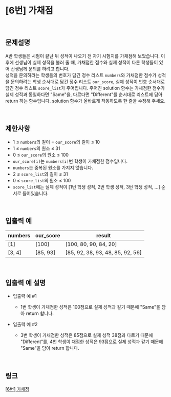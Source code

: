 # [6번] 가채점

<br>

## 문제설명
A반 학생들은 시험이 끝난 뒤 성적이 나오기 전 자기 시험지를 가채점해 보았습니다. 이후에 선생님이 실제 성적을 불러 줄 때, 가채점한 점수와 실제 성적이 다른 학생들이 있어 선생님께 문의를 하려고 합니다.<br>
성적을 문의하려는 학생들의 번호가 담긴 정수 리스트 `numbers`와 가채점한 점수가 성적을 문의하려는 학생 순서대로 담긴 정수 리스트 `our_score`, 실제 성적이 번호 순서대로 담긴 정수 리스트 `score_list`가 주어집니다. 주어진 solution 함수는 가채점한 점수가 실제 성적과 동일하다면 "Same"을, 다르다면 "Different"를 순서대로 리스트에 담아 return 하는 함수입니다. solution 함수가 올바르게 작동하도록 한 줄을 수정해 주세요.

<br>

## 제한사항
- 1 ≤ `numbers`의 길이 = `our_score`의 길이 ≤ 10
- 1 ≤ `numbers`의 원소 ≤ 31
- 0 ≤ `our_score`의 원소 ≤ 100
- `our_score[i]`는 `numbers[i]`번 학생이 가채점한 점수입니다.
- `numbers`는 중복된 원소를 가지지 않습니다.
- 2 ≤ `score_list`의 길이 ≤ 31
- 0 ≤ `score_list`의 원소 ≤ 100
- `score_list`에는 실제 성적이 [1번 학생 성적, 2번 학생 성적, 3번 학생 성적, ...] 순서로 들어있습니다.

<br>

## 입출력 예
| numbers | our_score | result |
|---|---|---|
| [1] | [100] | [100, 80, 90, 84, 20] |
| [3, 4] | [85, 93] | [85, 92, 38, 93, 48, 85, 92, 56] |

<br>

## 입출력 예 설명
- 입출력 예 #1
    - 1번 학생이 가채점한 성적은 100점으로 실제 성적과 같기 때문에 "Same"을 담아 return 합니다.

- 입출력 예 #2
    - 3번 학생이 가채점한 성적은 85점으로 실제 성적 38점과 다르기 때문에 "Different"를, 4번 학생이 채점한 성적은 93점으로 실제 성적과 같기 때문에 "Same"을 담아 return 합니다.

<br>

## 링크
[[6번] 가채점](https://school.programmers.co.kr/learn/courses/30/lessons/250128)
